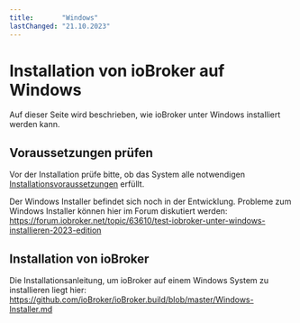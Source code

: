 ```yaml
---
title:       "Windows"
lastChanged: "21.10.2023"
---
```


# Installation von ioBroker auf Windows

Auf dieser Seite wird beschrieben, wie ioBroker unter Windows installiert werden kann.


## Voraussetzungen prüfen

Vor der Installation prüfe bitte, ob das System alle notwendigen [Installationsvoraussetzungen](requirements.md) erfüllt.

Der Windows Installer befindet sich noch in der Entwicklung. Probleme zum Windows Installer können hier im Forum diskutiert werden: https://forum.iobroker.net/topic/63610/test-iobroker-unter-windows-installieren-2023-edition



## Installation von ioBroker

Die Installationsanleitung, um ioBroker auf einem Windows System zu installieren liegt hier: https://github.com/ioBroker/ioBroker.build/blob/master/Windows-Installer.md

